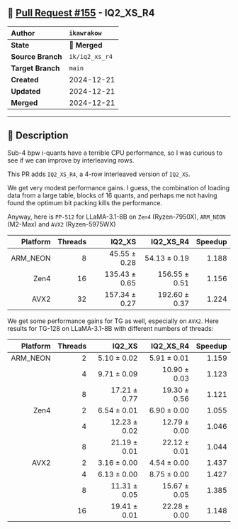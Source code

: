 ## 🔀 [Pull Request #155](https://github.com/ikawrakow/ik_llama.cpp/pull/155) - IQ2_XS_R4

| **Author** | `ikawrakow` |
| :--- | :--- |
| **State** | 🔀 **Merged** |
| **Source Branch** | `ik/iq2_xs_r4` |
| **Target Branch** | `main` |
| **Created** | 2024-12-21 |
| **Updated** | 2024-12-21 |
| **Merged** | 2024-12-21 |

---

## 📄 Description

Sub-4 bpw i-quants have a terrible CPU performance, so I was curious to see if we can improve by interleaving rows.

This PR adds `IQ2_XS_R4`, a 4-row interleaved version of `IQ2_XS`.

We get very modest performance gains. I guess, the combination of loading data from a  large table, blocks of 16 quants, and perhaps me not having found the optimum bit packing kills the performance. 

Anyway, here is `PP-512` for LLaMA-3.1-8B on `Zen4` (Ryzen-7950X), `ARM_NEON` (M2-Max) and `AVX2` (Ryzen-5975WX)

| Platform |  Threads | IQ2_XS | IQ2_XS_R4 | Speedup |
| ---: | ---: | ---: | ---: | ---: |
| ARM_NEON |  8 |  45.55 ± 0.28   | 54.13 ± 0.19 | 1.188 |
| Zen4            | 16 | 135.43 ± 0.65 | 156.55 ± 0.51  | 1.156 |
| AVX2           | 32 | 157.34 ± 0.27 |   192.60 ± 0.37  | 1.224 |

We get some performance gains for TG as well, especially on `AVX2`.
Here results for TG-128 on LLaMA-3.1-8B with different numbers of threads:

| Platform |  Threads | IQ2_XS | IQ2_XS_R4 | Speedup |
| ---: | ---: | ---: | ---: | ---: |
| ARM_NEON | 2 |  5.10 ± 0.02  | 5.91 ± 0.01  | 1.159 |
|                      | 4 | 9.71 ± 0.09  | 10.90 ± 0.03 | 1.123 |
|                      | 8 | 17.21 ± 0.77 | 19.30 ± 0.56  | 1.121 |
| Zen4            | 2 |  6.54 ± 0.01  | 6.90 ± 0.00  |  1.055 |
|                      | 4 |  12.23 ± 0.02 | 12.79 ± 0.00  |  1.046 |
|                      | 8 |  21.19 ± 0.01  | 22.12 ± 0.01 |  1.044 |
| AVX2           | 2 | 3.16 ± 0.00  | 4.54 ± 0.00 | 1.437 |
|                     | 4 | 6.13 ± 0.00  |  8.75 ± 0.00  | 1.427 |
|                     | 8 |  11.31 ± 0.05  | 15.67 ± 0.05  | 1.385 |
|                     | 16 |  19.41 ± 0.01  |  22.28 ± 0.00  | 1.148 |
